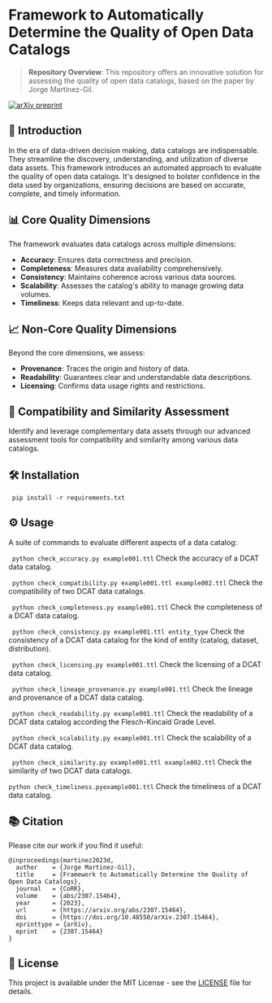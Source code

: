 # Framework to Automatically Determine the Quality of Open Data Catalogs

> **Repository Overview**: This repository offers an innovative solution for assessing the quality of open data catalogs, based on the paper by Jorge Martinez-Gil.

[![arXiv preprint](https://img.shields.io/badge/arXiv-2307.15464-brightgreen.svg)](https://arxiv.org/abs/2307.15464)

## 🌟 Introduction

In the era of data-driven decision making, data catalogs are indispensable. They streamline the discovery, understanding, and utilization of diverse data assets. This framework introduces an automated approach to evaluate the quality of open data catalogs. It's designed to bolster confidence in the data used by organizations, ensuring decisions are based on accurate, complete, and timely information.

## 📊 Core Quality Dimensions

The framework evaluates data catalogs across multiple dimensions:

- **Accuracy**: Ensures data correctness and precision.
- **Completeness**: Measures data availability comprehensively.
- **Consistency**: Maintains coherence across various data sources.
- **Scalability**: Assesses the catalog's ability to manage growing data volumes.
- **Timeliness**: Keeps data relevant and up-to-date.

## 📈 Non-Core Quality Dimensions

Beyond the core dimensions, we assess:

- **Provenance**: Traces the origin and history of data.
- **Readability**: Guarantees clear and understandable data descriptions.
- **Licensing**: Confirms data usage rights and restrictions.

## 🔄 Compatibility and Similarity Assessment

Identify and leverage complementary data assets through our advanced assessment tools for compatibility and similarity among various data catalogs.

## 🛠️ Installation
``` pip install -r requirements.txt```

## ⚙️ Usage

A suite of commands to evaluate different aspects of a data catalog:

``` python check_accuracy.py example001.ttl```
Check the accuracy of a DCAT data catalog.

``` python check_compatibility.py example001.ttl example002.ttl```
Check the compatibility of two DCAT data catalogs.

``` python check_completeness.py example001.ttl```
Check the completeness of a DCAT data catalog.

``` python check_consistency.py example001.ttl entity_type```
Check the consistency of a DCAT data catalog for the kind of entity (catalog, dataset, distribution).

``` python check_licensing.py example001.ttl```
Check the licensing of a DCAT data catalog.

``` python check_lineage_provenance.py example001.ttl```
Check the lineage and provenance of a DCAT data catalog.

``` python check_readability.py example001.ttl```
Check the readability of a DCAT data catalog according the Flesch-Kincaid Grade Level.

``` python check_scalability.py example001.ttl```
Check the scalability of a DCAT data catalog.

``` python check_similarity.py example001.ttl example002.ttl```
Check the similarity of two DCAT data catalogs.

``` python check_timeliness.pyexample001.ttl ```
Check the timeliness of a DCAT data catalog.


## 📚 Citation

Please cite our work if you find it useful:

```
@inproceedings{martinez2023d,
  author    = {Jorge Martinez-Gil},
  title     = {Framework to Automatically Determine the Quality of Open Data Catalogs},
  journal   = {CoRR},
  volume    = {abs/2307.15464},
  year      = {2023},
  url       = {https://arxiv.org/abs/2307.15464},
  doi       = {https://doi.org/10.48550/arXiv.2307.15464},
  eprinttype = {arXiv},
  eprint    = {2307.15464}
}

```

## 📄 License

This project is available under the MIT License - see the [LICENSE](https://chat.openai.com/c/LICENSE) file for details.